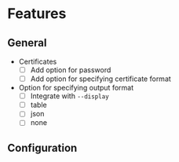 # Features

## General
- Certificates
  - [ ] Add option for password
  - [ ] Add option for specifying certificate format
- Option for specifying output format
  - [ ] Integrate with `--display`
  - [ ] table
  - [ ] json
  - [ ] none

## Configuration
